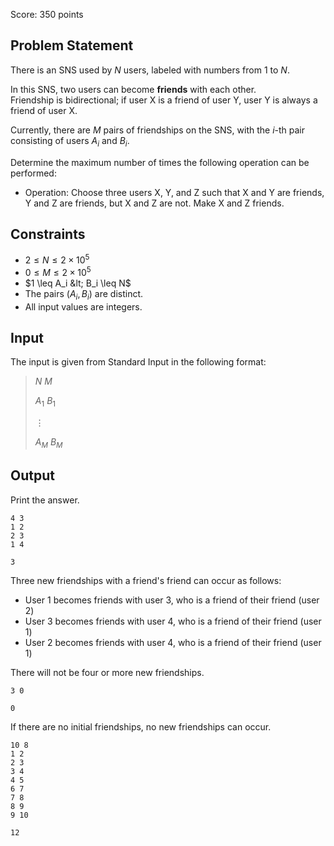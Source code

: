 Score: $350$ points

## Problem Statement

There is an SNS used by $N$ users, labeled with numbers from $1$ to $N$.

In this SNS, two users can become **friends** with each other.<br>
Friendship is bidirectional; if user X is a friend of user Y, user Y is always a friend of user X.

Currently, there are $M$ pairs of friendships on the SNS, with the $i$-th pair consisting of users $A_i$ and $B_i$.

Determine the maximum number of times the following operation can be performed:

- Operation: Choose three users X, Y, and Z such that X and Y are friends, Y and Z are friends, but X and Z are not. Make X and Z friends.

## Constraints

- $2 \leq N \leq 2 \times 10^5$
- $0 \leq M \leq 2 \times 10^5$
- $1 \leq A_i &lt; B_i \leq N$
- The pairs $(A_i, B_i)$ are distinct.
- All input values are integers.

## Input

The input is given from Standard Input in the following format:

> $N$ $M$
> 
> $A_1$ $B_1$
> 
> $\vdots$
> 
> $A_M$ $B_M$

## Output

Print the answer.

```input1
4 3
1 2
2 3
1 4
```

```output1
3
```

Three new friendships with a friend's friend can occur as follows:

- User $1$ becomes friends with user $3$, who is a friend of their friend (user $2$)
- User $3$ becomes friends with user $4$, who is a friend of their friend (user $1$)
- User $2$ becomes friends with user $4$, who is a friend of their friend (user $1$)

There will not be four or more new friendships.

```input2
3 0
```

```output2
0
```

If there are no initial friendships, no new friendships can occur.

```input3
10 8
1 2
2 3
3 4
4 5
6 7
7 8
8 9
9 10
```

```output3
12
```